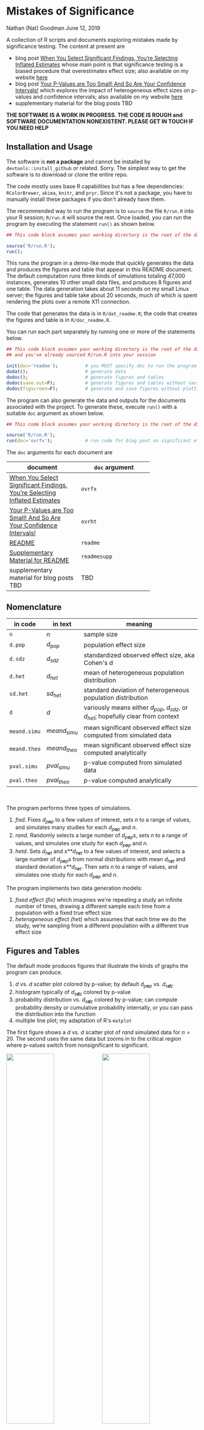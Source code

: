 Mistakes of Significance
================
Nathan (Nat) Goodman
June 12, 2019

<!-- README.md is generated from README.Rmd. Please edit that file -->
A collection of R scripts and documents exploring mistakes made by significance testing. The content at present are

-   blog post [When You Select Significant Findings, You’re Selecting Inflated Estimates](https://replicationnetwork.com/2019/02/16/goodman-when-youre-selecting-significant-findings-youre-selecting-inflated-estimates/) whose main point is that significance testing is a biased procedure that overestimates effect size; also available on my website [here](https://natgoodman.github.io/misig/ovrfx.stable.html)
-   blog post [Your P-Values are Too Small! And So Are Your Confidence Intervals!](https://replicationnetwork.com/2019/05/01/your-p-values-are-too-small-and-so-are-your-confidence-intervals/) which explores the impact of heterogeneous effect sizes on p-values and confidence intervals; also available on my website [here](https://natgoodman.github.io/misig/ovrht.stable.html)
-   supplementary material for the blog posts TBD

**THE SOFTWARE IS A WORK IN PROGRESS. THE CODE IS ROUGH and SOFTWARE DOCUMENTATION NONEXISTENT. PLEASE GET IN TOUCH IF YOU NEED HELP**

Installation and Usage
----------------------

The software is **not a package** and cannot be installed by `devtools::install_github` or related. Sorry. The simplest way to get the software is to download or clone the entire repo.

The code mostly uses base R capabilities but has a few dependencies: `RColorBrewer`, `akima`, `knitr`, and `pryr`. Since it's not a package, you have to manually install these packages if you don't already have them.

The recommended way to run the program is to `source` the file `R/run.R` into your R session; `R/run.R` will source the rest. Once loaded, you can run the program by executing the statement `run()` as shown below.

``` r
## This code block assumes your working directory is the root of the distribution

source('R/run.R');
run();
```

This runs the program in a demo-like mode that quickly generates the data and produces the figures and table that appear in this README document. The default computation runs three kinds of simulations totaling 47,000 instances, generates 10 other small data files, and produces 8 figures and one table. The data generation takes about 11 seconds on my small Linux server; the figures and table take about 20 seconds, much of which is spent rendering the plots over a remote X11 connection.

The code that generates the data is in `R/dat_readme.R`; the code that creates the figures and table is in `R/doc_readme.R`.

You can run each part separately by running one or more of the statements below.

``` r
## This code block assumes your working directory is the root of the distribution
## and you've already sourced R/run.R into your session

init(doc='readme');          # you MUST specify doc to run the program in pieces
dodat();                     # generate data
dodoc();                     # generate figures and tables
dodoc(save.out=F);           # generate figures and tables without saving them
dodoc(figscreen=F);          # generate and save figures without plotting to screen. much faster!
```

The program can also generate the data and outputs for the documents associated with the project. To generate these, execute `run()` with a suitable `doc` argument as shown below.

``` r
## This code block assumes your working directory is the root of the distribution.

source('R/run.R');
run(doc='ovrfx');            # run code for blog post on significant effect size inflation
```

The `doc` arguments for each document are

<table style="width:75%;">
<colgroup>
<col width="37%" />
<col width="37%" />
</colgroup>
<thead>
<tr class="header">
<th>document</th>
<th><code>doc</code> argument</th>
</tr>
</thead>
<tbody>
<tr class="odd">
<td><a href="https://replicationnetwork.com/2019/02/16/goodman-when-youre-selecting-significant-findings-youre-selecting-inflated-estimates/">When You Select Significant Findings, You’re Selecting Inflated Estimates</a></td>
<td><code>ovrfx</code></td>
</tr>
<tr class="even">
<td><a href="https://replicationnetwork.com/2019/05/01/your-p-values-are-too-small-and-so-are-your-confidence-intervals/">Your P-Values are Too Small! And So Are Your Confidence Intervals!</a></td>
<td><code>ovrht</code></td>
</tr>
<tr class="odd">
<td><a href="https://natgoodman.github.io/misig">README</a></td>
<td><code>readme</code></td>
</tr>
<tr class="even">
<td><a href="https://natgoodman.github.io/misig/readmesupp.stable.html">Supplementary Material for README</a></td>
<td><code>readmesupp</code></td>
</tr>
<tr class="odd">
<td>supplementary material for blog posts TBD</td>
<td>TBD</td>
</tr>
</tbody>
</table>

Nomenclature
------------

<table>
<colgroup>
<col width="12%" />
<col width="12%" />
<col width="74%" />
</colgroup>
<thead>
<tr class="header">
<th>in code</th>
<th>in text</th>
<th>meaning</th>
</tr>
</thead>
<tbody>
<tr class="odd">
<td><code>n</code></td>
<td><span class="math inline"><em>n</em></span></td>
<td>sample size</td>
</tr>
<tr class="even">
<td><code>d.pop</code></td>
<td><span class="math inline"><em>d</em><sub><em>p</em><em>o</em><em>p</em></sub></span></td>
<td>population effect size</td>
</tr>
<tr class="odd">
<td><code>d.sdz</code></td>
<td><span class="math inline"><em>d</em><sub><em>s</em><em>d</em><em>z</em></sub></span></td>
<td>standardized observed effect size, aka Cohen's d</td>
</tr>
<tr class="even">
<td><code>d.het</code></td>
<td><span class="math inline"><em>d</em><sub><em>h</em><em>e</em><em>t</em></sub></span></td>
<td>mean of heterogeneous population distribution</td>
</tr>
<tr class="odd">
<td><code>sd.het</code></td>
<td><span class="math inline"><em>s</em><em>d</em><sub><em>h</em><em>e</em><em>t</em></sub></span></td>
<td>standard deviation of heterogeneous population distribution</td>
</tr>
<tr class="even">
<td><code>d</code></td>
<td><span class="math inline"><em>d</em></span></td>
<td>variously means either <span class="math inline"><em>d</em><sub><em>p</em><em>o</em><em>p</em></sub></span>, <span class="math inline"><em>d</em><sub><em>s</em><em>d</em><em>z</em></sub></span>, or <span class="math inline"><em>d</em><sub><em>h</em><em>e</em><em>t</em></sub></span>; hopefully clear from context</td>
</tr>
<tr class="odd">
<td><code>meand.simu</code></td>
<td><span class="math inline"><em>m</em><em>e</em><em>a</em><em>n</em><em>d</em><sub><em>s</em><em>i</em><em>m</em><em>u</em></sub></span></td>
<td>mean significant observed effect size computed from simulated data</td>
</tr>
<tr class="even">
<td><code>meand.theo</code></td>
<td><span class="math inline"><em>m</em><em>e</em><em>a</em><em>n</em><em>d</em><sub><em>t</em><em>h</em><em>e</em><em>o</em></sub></span></td>
<td>mean significant observed effect size computed analytically</td>
</tr>
<tr class="odd">
<td><code>pval.simu</code></td>
<td><span class="math inline"><em>p</em><em>v</em><em>a</em><em>l</em><sub><em>s</em><em>i</em><em>m</em><em>u</em></sub></span></td>
<td>p-value computed from simulated data</td>
</tr>
<tr class="even">
<td><code>pval.theo</code></td>
<td><span class="math inline"><em>p</em><em>v</em><em>a</em><em>l</em><sub><em>t</em><em>h</em><em>e</em><em>o</em></sub></span></td>
<td>p-value computed analytically</td>
</tr>
</tbody>
</table>

<br/>

The program performs three types of simulations.

1.  *fixd*. Fixes *d*<sub>*p**o**p*</sub> to a few values of interest, sets *n* to a range of values, and simulates many studies for each *d*<sub>*p**o**p*</sub> and *n*.
2.  *rand*. Randomly selects a large number of *d*<sub>*p**o**p*</sub>s, sets *n* to a range of values, and simulates one study for each *d*<sub>*p**o**p*</sub> and *n*.
3.  *hetd*. Sets *d*<sub>*h**e**t*</sub> and *s**d*<sub>*h**e**t*</sub> to a few values of interest, and selects a large number of *d*<sub>*p**o**p*</sub>s from normal distributions with mean *d*<sub>*h**e**t*</sub> and standard deviation *s**d*<sub>*h**e**t*</sub>. Then sets *n* to a range of values, and simulates one study for each *d*<sub>*p**o**p*</sub> and *n*.

The program implements two data generation models:

1.  *fixed effect (fix)* which imagines we're repeating a study an infinite number of times, drawing a different sample each time from a population with a fixed true effect size
2.  *heterogeneous effect (het)* which assumes that each time we do the study, we’re sampling from a different population with a different true effect size

Figures and Tables
------------------

The default mode produces figures that illustrate the kinds of graphs the program can produce.

1.  *d* vs. *d* scatter plot colored by p-value; by default *d*<sub>*p**o**p*</sub> vs. *d*<sub>*s**d**z*</sub>
2.  histogram typically of *d*<sub>*s**d**z*</sub> colored by p-value
3.  probability distribution vs. *d*<sub>*s**d**z*</sub> colored by p-value; can compute probability density or cumulative probability internally, or you can pass the distribution into the function
4.  multiple line plot; my adaptation of R's `matplot`

The first figure shows a *d* vs. *d* scatter plot of *rand* simulated data for *n* = 20. The second uses the same data but zooms in to the critical region where p-values switch from nonsignificant to significant.

<img src="figure/readme/figure_001a_plotdvsd.png" width="50%" /><img src="figure/readme/figure_001b_plotdvsd_zoom.png" width="50%" />

Next are two histograms of *fixd* simulated data with different values for *d*<sub>*p**o**p*</sub> and *n*.

<img src="figure/readme/figure_002a_plothist_blue.png" width="50%" /><img src="figure/readme/figure_002b_plothist_red.png" width="50%" />

The next two are sampling distributions for the *het* model with different values for *d*<sub>*h**e**t*</sub>, *s**d*<sub>*h**e**t*</sub>, and *n*. The first shows probability density, the second cumulative probability.

<img src="figure/readme/figure_003a_plotpvsd_den.png" width="50%" /><img src="figure/readme/figure_003b_plotpvsd_cum.png" width="50%" />

The final block are line plots. The first shows mean significant observed effect size inflation for the *fix* model. The second shows p-value inflation for the *het* model. The first has raw data; the second applies a smoothing function. Both figures depict simulated and analytic results to illustrate the concordance.

<img src="figure/readme/figure_004a_plotm_meand.png" width="50%" /><img src="figure/readme/figure_004b_plotm_pval.png" width="50%" />

Finally, here is a table of supporting data.

| what       |  d.crit|  md20\_0.2|  md20\_0.5|  md20\_0.8|  ov20\_0.2|  ov20\_0.5|  ov20\_0.8|  nov\_0.2|  nov\_0.5|  nov\_0.8|
|:-----------|-------:|----------:|----------:|----------:|----------:|----------:|----------:|---------:|---------:|---------:|
| meand.fixd |    0.64|       0.81|       0.85|       0.99|       4.04|       1.70|       1.24|    175.57|     45.72|     18.58|
| meand.d2t  |    0.64|       0.79|       0.86|       0.98|       3.97|       1.72|       1.22|    166.70|     46.64|     16.69|

Comments Please!
----------------

Please post comments on [Twitter](https://twitter.com/gnatgoodman) or [Facebook](https://www.facebook.com/nathan.goodman.3367), or contact me by email <natg@shore.net>.

Please report bugs, other software problems, and feature requests using the [GitHub Issue Tracker](https://github.com/natgoodman/effit/issues). I will be notified, and you'll be apprised of progress. As already noted, the software is still rough and software documentation nonexistent.

Copyright & License
-------------------

Copyright (c) 2019 Nathan Goodman

The software is **open source and free**, released under the [MIT License](https://opensource.org/licenses/MIT). The documentation is **open access**, released under the [Creative Commons Attribution 4.0 International License](https://creativecommons.org/licenses/by/4.0).
